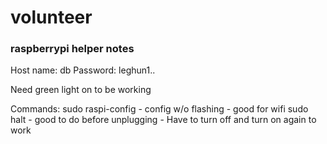 # volunteer

### raspberrypi helper notes
Host name: db
Password: leghun1..

Need green light on to be working

Commands:
sudo raspi-config
    - config w/o flashing - good for wifi
sudo halt
    - good to do before unplugging
    - Have to turn off and turn on again to work
